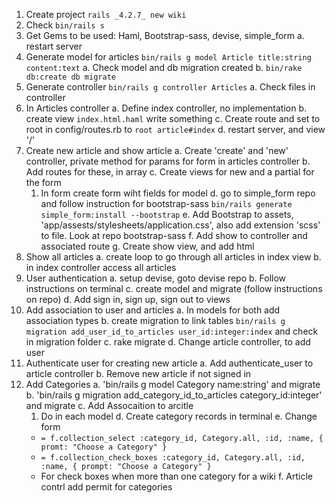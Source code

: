1. Create project `rails _4.2.7_ new wiki`
2. Check `bin/rails s`
3. Get Gems to be used: Haml, Bootstrap-sass, devise, simple_form
  a. restart server
4. Generate model for articles `bin/rails g model Article title:string content:text`
  a. Check model and db migration created
  b. `bin/rake db:create db migrate`
5. Generate controller `bin/rails g controller Articles`
  a. Check files in controller
6. In Articles controller
  a. Define index controller, no implementation
  b. create view `index.html.haml` write something
  c. Create route and set to root in config/routes.rb to `root article#index`
  d. restart server, and view '/'
7. Create new article and show article
  a. Create 'create'  and 'new' controller, private method for params for form in articles controller
  b. Add routes for these, in array
  c. Create views for new and a partial for the form
    1. In form create form wiht fields for model
  d. go to simple_form repo and follow instruction for bootstrap-sass `bin/rails generate simple_form:install --bootstrap`
  e. Add Bootstrap to assets, 'app/assests/stylesheets/application.css', also add extension 'scss' to file. Look at repo bootstrap-sass
  f. Add show to controller and associated route
  g. Create show view, and add html
8. Show all articles
  a. create loop to go through all articles in index view
  b. in index controller access all articles
9. User authentication
  a. setup devise, goto devise repo
  b. Follow instructions on terminal
  c. create model and migrate (follow instructions on repo)
  d. Add sign in, sign up, sign out to views
10. Add association to user and articles
  a. In models for both add association types
  b. create migration to link tables `bin/rails g migration add_user_id_to_articles user_id:integer:index` and check in migration folder
  c. rake migrate
  d. Change article controller, to add user
11. Authenticate user for creating new article
  a. Add authenticate_user to article controller
  b. Remove new article if not signed in
12. Add Categories
  a. 'bin/rails g model Category name:string' and migrate
  b. 'bin/rails g migration add_category_id_to_articles category_id:integer' and migrate
  c. Add Assocaition to arcitle
    1. Do in each model
  d. Create category records in terminal
  e. Change form
    - `= f.collection_select :category_id, Category.all, :id, :name, { promt: "Choose a Category" }`
    -   `= f.collection_check_boxes :category_id, Category.all, :id, :name, { prompt: "Choose a Category" }`
      - For check boxes when more than one category for a wiki
  f. Article contrl add permit for categories
